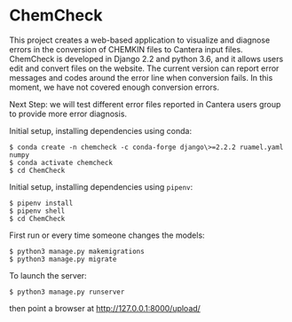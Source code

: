 # ChemCheck

This project creates a web-based application to visualize and diagnose errors in the conversion of CHEMKIN files to Cantera input files.
ChemCheck is developed in Django 2.2 and python 3.6, and it allows users edit and convert files on the website. The current version can
report error messages and codes around the error line when conversion fails. In this moment, we have not covered enough conversion errors.

Next Step: we will test different error files reported in Cantera users group to provide more error diagnosis.

Initial setup, installing dependencies using conda:

    $ conda create -n chemcheck -c conda-forge django\>=2.2.2 ruamel.yaml numpy
    $ conda activate chemcheck
    $ cd ChemCheck

Initial setup, installing dependencies using `pipenv`:

    $ pipenv install
    $ pipenv shell
    $ cd ChemCheck

First run or every time someone changes the models:

    $ python3 manage.py makemigrations
    $ python3 manage.py migrate

To launch the server:

    $ python3 manage.py runserver

then point a browser at http://127.0.0.1:8000/upload/
